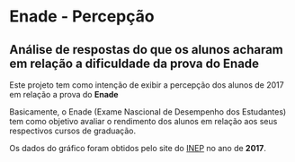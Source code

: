 # Enade - Percepção

## Análise de respostas do que os alunos acharam em relação a dificuldade da prova do Enade

Este projeto tem como intenção de exibir a percepção dos alunos de 2017 em relação a prova do **Enade**

Basicamente, o Enade (Exame Nascional de Desempenho dos Estudantes) tem como objetivo avaliar o rendimento dos alunos em relação aos seus respectivos cursos de graduação.

Os dados do gráfico foram obtidos pelo site do [INEP](http://inep.gov.br/microdados) no ano de **2017**.